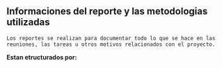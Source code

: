 
## Informaciones del reporte y las metodologias utilizadas

	Los reportes se realizan para documentar todo lo que se hace en las reuniones, las tareas u otros motivos relacionados con el proyecto.

**Estan etructurados por:**
